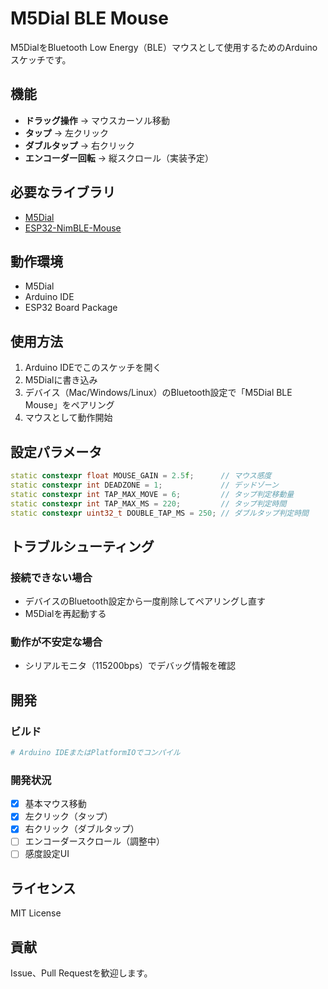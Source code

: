 # M5Dial BLE Mouse

M5DialをBluetooth Low Energy（BLE）マウスとして使用するためのArduinoスケッチです。

## 機能

- **ドラッグ操作** → マウスカーソル移動
- **タップ** → 左クリック
- **ダブルタップ** → 右クリック
- **エンコーダー回転** → 縦スクロール（実装予定）

## 必要なライブラリ

- [M5Dial](https://github.com/m5stack/M5Dial) 
- [ESP32-NimBLE-Mouse](https://github.com/wakwak-koba/ESP32-NimBLE-Mouse)

## 動作環境

- M5Dial
- Arduino IDE
- ESP32 Board Package

## 使用方法

1. Arduino IDEでこのスケッチを開く
2. M5Dialに書き込み
3. デバイス（Mac/Windows/Linux）のBluetooth設定で「M5Dial BLE Mouse」をペアリング
4. マウスとして動作開始

## 設定パラメータ

```cpp
static constexpr float MOUSE_GAIN = 2.5f;      // マウス感度
static constexpr int DEADZONE = 1;             // デッドゾーン
static constexpr int TAP_MAX_MOVE = 6;         // タップ判定移動量
static constexpr int TAP_MAX_MS = 220;         // タップ判定時間
static constexpr uint32_t DOUBLE_TAP_MS = 250; // ダブルタップ判定時間
```

## トラブルシューティング

### 接続できない場合
- デバイスのBluetooth設定から一度削除してペアリングし直す
- M5Dialを再起動する

### 動作が不安定な場合
- シリアルモニタ（115200bps）でデバッグ情報を確認

## 開発

### ビルド
```bash
# Arduino IDEまたはPlatformIOでコンパイル
```

### 開発状況
- [x] 基本マウス移動
- [x] 左クリック（タップ）
- [x] 右クリック（ダブルタップ）
- [ ] エンコーダースクロール（調整中）
- [ ] 感度設定UI

## ライセンス

MIT License

## 貢献

Issue、Pull Requestを歓迎します。